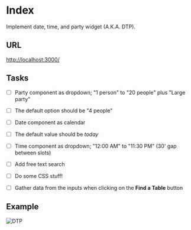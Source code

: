 # Index

Implement date, time, and party widget (A.K.A. DTP).

## URL

[http://localhost:3000/](http://localhost:3000/)

## Tasks

- [ ] Party component as dropdown; "1 person" to "20 people" plus "Large party"

- [ ] The default option should be "4 people"

- [ ] Date component as calendar

- [ ] The default value should be _today_

- [ ] Time component as dropdown; "12:00 AM" to "11:30 PM" (30' gap between slots)

- [ ] Add free text search

- [ ] Do some CSS stuff!

- [ ] Gather data from the inputs when clicking on the **Find a Table** button

## Example

![DTP](dtp.png 'DTP')
